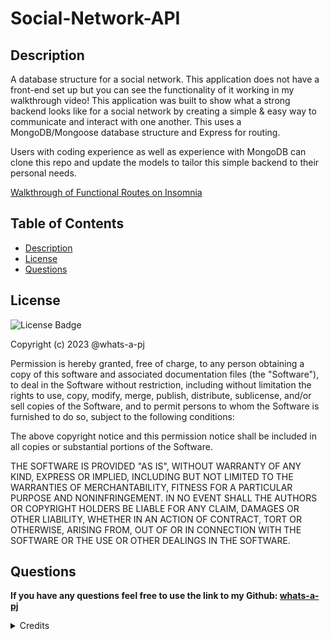 # Social-Network-API

## Description

A database structure for a social network. This application does not have a front-end set up but you can see the functionality of it working in my walkthrough video!
This application was built to show what a strong backend looks like for a social network by creating a simple & easy way to communicate and interact with one another. This uses a MongoDB/Mongoose database structure and Express for routing.

Users with coding experience as well as experience with MongoDB can clone this repo and update the models to tailor this simple backend to their personal needs.

[Walkthrough of Functional Routes on Insomnia](https://drive.google.com/file/d/11UW76WfsVGvOQ1OiOMFVUATaU-MiBdRW/view?usp=sharing)

## Table of Contents

- [Description](#description)
- [License](#license)
- [Questions](#questions)

## License

![License Badge](https://img.shields.io/badge/MIT-License-purple)

Copyright (c) 2023 @whats-a-pj

Permission is hereby granted, free of charge, to any person obtaining a copy
of this software and associated documentation files (the "Software"), to deal
in the Software without restriction, including without limitation the rights
to use, copy, modify, merge, publish, distribute, sublicense, and/or sell
copies of the Software, and to permit persons to whom the Software is
furnished to do so, subject to the following conditions:

The above copyright notice and this permission notice shall be included in all
copies or substantial portions of the Software.

THE SOFTWARE IS PROVIDED "AS IS", WITHOUT WARRANTY OF ANY KIND, EXPRESS OR
IMPLIED, INCLUDING BUT NOT LIMITED TO THE WARRANTIES OF MERCHANTABILITY,
FITNESS FOR A PARTICULAR PURPOSE AND NONINFRINGEMENT. IN NO EVENT SHALL THE
AUTHORS OR COPYRIGHT HOLDERS BE LIABLE FOR ANY CLAIM, DAMAGES OR OTHER
LIABILITY, WHETHER IN AN ACTION OF CONTRACT, TORT OR OTHERWISE, ARISING FROM,
OUT OF OR IN CONNECTION WITH THE SOFTWARE OR THE USE OR OTHER DEALINGS IN THE
SOFTWARE.


## Questions

**If you have any questions feel free to use the link to my Github: [whats-a-pj](https://github.com/whats-a-pj)**



<details><summary>Credits</summary> 

These were the websites that I used to help me understand routes and MongoDB/Mongoose more:

https://mongoosejs.com/docs/models.html

https://mongoosejs.com/docs/guide.html

https://mongoosejs.com/docs/validation.html

https://mongoosejs.com/docs/tutorials/findoneandupdate.html

https://mongoosejs.com/docs/subdocs.html

https://mongoosejs.com/docs/tutorials/virtuals.html#virtual-setters

https://www.mongodb.com/docs/manual/reference/method/db.collection.find/

https://www.mongodb.com/docs/manual/crud/

https://www.mongodb.com/basics/create-database

https://www.mongodb.com/docs/manual/reference/method/db.collection.find/

I also had help fixing syntax errors from AskBCS in our slack channel and from my amazing TA's Jacek Hacking and CJ Sanders.
</details>
